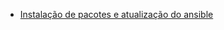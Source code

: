 - [Instalação de pacotes e atualização do ansible](https://github.com/BR-SAM-SW-HPC/docs/wiki/Instalação-de-pacotes-e-atualização-do-ansible)